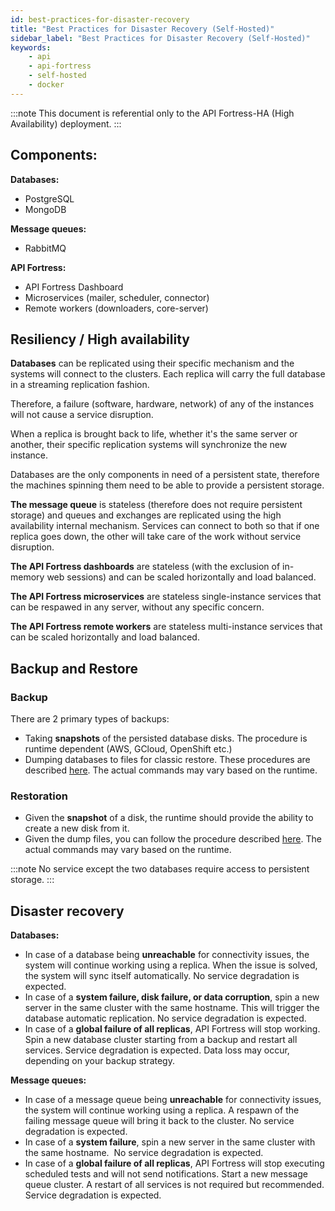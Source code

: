 ```yaml
---
id: best-practices-for-disaster-recovery
title: "Best Practices for Disaster Recovery (Self-Hosted)"
sidebar_label: "Best Practices for Disaster Recovery (Self-Hosted)"
keywords:
    - api
    - api-fortress
    - self-hosted
    - docker
---
```


:::note 
This document is referential only to the API Fortress-HA (High Availability) deployment.
:::

## **Components:**

**Databases:**

- PostgreSQL
- MongoDB

**Message queues:**

- RabbitMQ

**API Fortress:**

- API Fortress Dashboard
- Microservices (mailer, scheduler, connector)
- Remote workers (downloaders, core-server)

## Resiliency / High availability

**Databases** can be replicated using their specific mechanism and the systems will connect to the clusters. Each replica will carry the full database in a streaming replication fashion.

Therefore, a failure (software, hardware, network) of any of the instances will not cause a service disruption.

When a replica is brought back to life, whether it's the same server or another, their specific replication systems will synchronize the new instance.

Databases are the only components in need of a persistent state, therefore the machines spinning them need to be able to provide a persistent storage.

**The message queue** is stateless (therefore does not require persistent storage) and queues and exchanges are replicated using the high availability internal mechanism. Services can connect to both so that if one replica goes down, the other will take care of the work without service disruption.

**The API Fortress dashboards** are stateless (with the exclusion of in-memory web sessions) and can be scaled horizontally and load balanced.

**The API Fortress microservices** are stateless single-instance services that can be respawed in any server, without any specific concern.

**The API Fortress remote workers** are stateless multi-instance services that can be scaled horizontally and load balanced.

## Backup and Restore

### Backup

There are 2 primary types of backups:

- Taking **snapshots** of the persisted database disks. The procedure is runtime dependent (AWS, GCloud, OpenShift etc.)
- Dumping databases to files for classic restore. These procedures are described  [here](https://apifortress.com/doc/backing-up-your-data-on-premises-only/). The actual commands may vary based on the runtime.

### Restoration

- Given the **snapshot** of a disk, the runtime should provide the ability to create a new disk from it.
- Given the dump files, you can follow the procedure described [here](https://apifortress.com/doc/backing-up-your-data-on-premises-only/). The actual commands may vary based on the runtime.

:::note
No service except the two databases require access to persistent storage.
:::

## Disaster recovery

**Databases:**

- In case of a database being **unreachable** for connectivity issues, the system will continue working using a replica. When the issue is solved, the system will sync itself automatically. No service degradation is expected.
- In case of a **system failure, disk failure, or data corruption**, spin a new server in the same cluster with the same hostname. This will trigger the database automatic replication. No service degradation is expected.
- In case of a **global failure of all replicas**, API Fortress will stop working. Spin a new database cluster starting from a backup and restart all services. Service degradation is expected. Data loss may occur, depending on your backup strategy.

**Message queues:**

- In case of a message queue being **unreachable** for connectivity issues, the system will continue working using a replica. A respawn of the failing message queue will bring it back to the cluster. No service degradation is expected.
- In case of a **system failure**, spin a new server in the same cluster with the same hostname.  No service degradation is expected.
- In case of a **global failure of all replicas**, API Fortress will stop executing scheduled tests and will not send notifications. Start a new message queue cluster. A restart of all services is not required but recommended. Service degradation is expected.